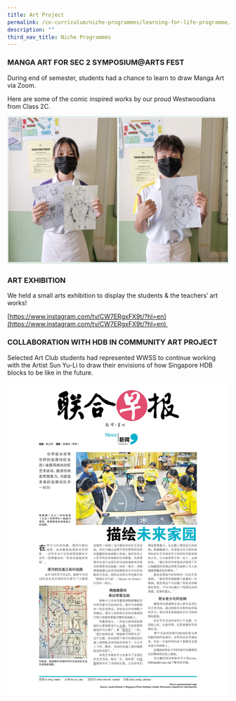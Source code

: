 ```yaml
---
title: Art Project
permalink: /co-curriculum/niche-programmes/learning-for-life-programme/art-project
description: ""
third_nav_title: Niche Programmes
---
```

### MANGA ART FOR SEC 2 SYMPOSIUM@ARTS FEST


During end of semester, students had a chance to learn to draw Manga Art via Zoom.  
  
Here are some of the comic inspired works by our proud Westwoodians from Class 2C.

![](/images/manga%20art.png)

### ART EXHIBITION


We held a small arts exhibition to display the students & the teachers’ art works!  
  
[https://www.instagram.com/tv/CW7ERgxFX9t/?hl=en](https://www.instagram.com/tv/CW7ERgxFX9t/?hl=en)   
  

### COLLABORATION WITH HDB IN COMMUNITY ART PROJECT


Selected Art Club students had represented WWSS to continue working with the Artist Sun Yu-Li to draw their envisions of how Singapore HDB blocks to be like in the future.

![](/images/art.jpg)